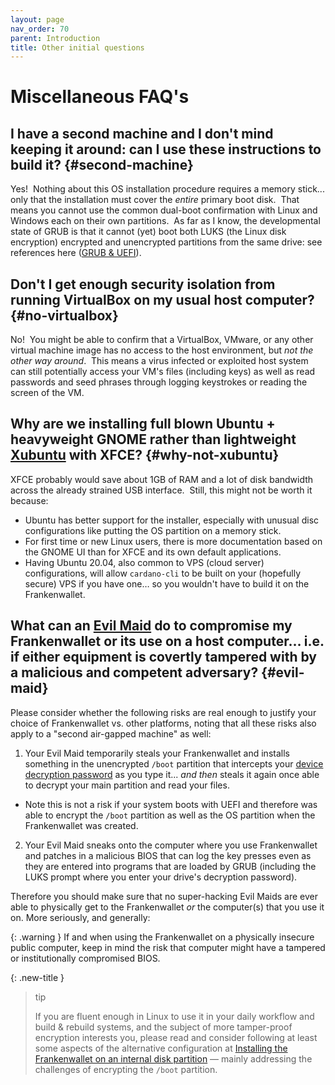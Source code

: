 ```yaml
---
layout: page
nav_order: 70
parent: Introduction
title: Other initial questions
---
```

# Miscellaneous FAQ's

## I have a second machine and I don't mind keeping it around: can I use these instructions to build it? {#second-machine}

Yes!  Nothing about this OS installation procedure requires a memory stick... only that the installation must cover the *entire* primary boot disk.  That means you cannot use the common dual-boot confirmation with Linux and Windows each on their own partitions.  As far as I know, the developmental state of GRUB is that it cannot (yet) boot both LUKS (the Linux disk encryption) encrypted and unencrypted partitions from the same drive: see references here ([GRUB & UEFI](/prepare/bios)).

## Don't I get enough security isolation from running VirtualBox on my usual host computer? {#no-virtualbox}

No!  You might be able to confirm that a VirtualBox, VMware, or any other virtual machine image has no access to the host environment, but *not the other way around*.  This means a virus infected or exploited host system can still potentially access your VM's files (including keys) as well as read passwords and seed phrases through logging keystrokes or reading the screen of the VM.

## Why are we installing full blown Ubuntu + heavyweight GNOME rather than lightweight [Xubuntu](https://xubuntu.org/) with XFCE? {#why-not-xubuntu}

XFCE probably would save about 1GB of RAM and a lot of disk bandwidth across the already strained USB interface.  Still, this might not be worth it because:

- Ubuntu has better support for the installer, especially with unusual disc configurations like putting the OS partition on a memory stick.
- For first time or new Linux users, there is more documentation based on the GNOME UI than for XFCE and its own default applications.
- Having Ubuntu 20.04, also common to VPS (cloud server) configurations, will allow `cardano-cli` to be built on your (hopefully secure) VPS if you have one… so you wouldn't have to build it on the Frankenwallet.

## What can an [Evil Maid](http://theinvisiblethings.blogspot.com/2009/01/why-do-i-miss-microsoft-bitlocker.html) do to compromise my Frankenwallet or its use on a host computer… i.e. if either equipment is covertly tampered with by a malicious and competent adversary? {#evil-maid}

Please consider whether the following risks are real enough to justify your choice of Frankenwallet vs. other platforms, noting that all these risks also apply to a "second air-gapped machine" as well:

1. Your Evil Maid temporarily steals your Frankenwallet and installs something in the unencrypted `/boot` partition that intercepts your [device decryption password](/prepare/password-high) as you type it... _and then_ steals it again once able to decrypt your main partition and read your files.
  - Note this is not a risk if your system boots with UEFI and therefore was able to encrypt the `/boot` partition as well as the OS partition when the Frankenwallet was created.
2.  Your Evil Maid sneaks onto the computer where you use Frankenwallet and patches in a malicious BIOS that can log the key presses even as they are entered into programs that are loaded by GRUB (including the LUKS prompt where you enter your drive's decryption password).

Therefore you should make sure that no super-hacking Evil Maids are ever able to physically get to the Frankenwallet *or* the computer(s) that you use it on.  More seriously, and generally:

{: .warning }
If and when using the Frankenwallet on a physically insecure public computer, keep in mind the risk that computer might have a tampered or institutionally compromised BIOS.

{: .new-title }
> tip
>
> If you are fluent enough in Linux to use it in your daily workflow and build & rebuild systems, and the subject of more tamper-proof encryption interests you, please read and consider following at least some aspects of the alternative configuration at [Installing the Frankenwallet on an internal disk partition](/install/internal) — mainly addressing the challenges of encrypting the `/boot` partition.
